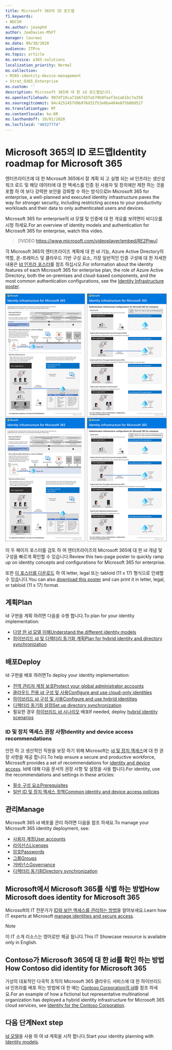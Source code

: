 ```yaml
---
title: Microsoft 365의 ID 로드맵
f1.keywords:
- NOCSH
ms.author: josephd
author: JoeDavies-MSFT
manager: laurawi
ms.date: 09/30/2020
audience: ITPro
ms.topic: article
ms.service: o365-solutions
localization_priority: Normal
ms.collection:
- M365-identity-device-management
- Strat_O365_Enterprise
ms.custom: ''
description: Microsoft 365에 대 한 id 로드맵입니다.
ms.openlocfilehash: 997df19ca71b67d3fa579b9feaf3e1a61bc7a358
ms.sourcegitcommit: 04c4252457d9b976d31f53e0ba404e8f5b80d527
ms.translationtype: MT
ms.contentlocale: ko-KR
ms.lasthandoff: 10/01/2020
ms.locfileid: "48327774"
---
```

# <a name="identity-roadmap-for-microsoft-365"></a><span data-ttu-id="9b90e-103">Microsoft 365의 ID 로드맵</span><span class="sxs-lookup"><span data-stu-id="9b90e-103">Identity roadmap for Microsoft 365</span></span>

<span data-ttu-id="9b90e-104">엔터프라이즈에 대 한 Microsoft 365에서 잘 계획 되 고 실행 되는 id 인프라는 생산성 워크 로드 및 해당 데이터에 대 한 액세스를 인증 된 사용자 및 장치에만 제한 하는 것을 포함 하 여 보다 강력한 보안을 강화할 수 하는 방식으로</span><span class="sxs-lookup"><span data-stu-id="9b90e-104">In Microsoft 365 for enterprise, a well-planned and executed identity infrastructure paves the way for stronger security, including restricting access to your productivity workloads and their data to only authenticated users and devices.</span></span>

<span data-ttu-id="9b90e-105">Microsoft 365 for enterprise의 id 모델 및 인증에 대 한 개요를 보려면이 비디오를 시청 하세요.</span><span class="sxs-lookup"><span data-stu-id="9b90e-105">For an overview of identity models and authentication for Microsoft 365 for enterprise, watch this video.</span></span>

<span data-ttu-id="9b90e-106"><p> </p></span><span class="sxs-lookup"><span data-stu-id="9b90e-106"><p> </p></span></span>

> [!VIDEO https://www.microsoft.com/videoplayer/embed/RE2Pjwu]

<span data-ttu-id="9b90e-107">각 Microsoft 365의 엔터프라이즈 계획에 대 한 id 기능, Azure Active Directory의 역할, 온-프레미스 및 클라우드 기반 구성 요소, 가장 일반적인 인증 구성에 대 한 자세한 내용은 [Id 인프라 포스터](../downloads/m365e-identity-infra.pdf)를 참조 하십시오.</span><span class="sxs-lookup"><span data-stu-id="9b90e-107">For information about the identity features of each Microsoft 365 for enterprise plan, the role of Azure Active Directory, both the on-premises and cloud-based components, and the most common authentication configurations, see the [Identity Infrastructure poster](../downloads/m365e-identity-infra.pdf).</span></span>

<span data-ttu-id="9b90e-108">[![ID 인프라 포스터](../downloads/m365e-identity-infra.png)](../downloads/m365e-identity-infra.pdf)</span><span class="sxs-lookup"><span data-stu-id="9b90e-108">[![The Identity Infrastructure poster](../downloads/m365e-identity-infra.png)](../downloads/m365e-identity-infra.pdf)</span></span>

<span data-ttu-id="9b90e-109">이 두 페이지 포스터를 검토 하 여 엔터프라이즈의 Microsoft 365에 대 한 id 개념 및 구성을 빠르게 확인할 수 있습니다.</span><span class="sxs-lookup"><span data-stu-id="9b90e-109">Review this two-page poster to quickly ramp up on identity concepts and configurations for Microsoft 365 for enterprise.</span></span>

<span data-ttu-id="9b90e-110">또한 [이 포스터를 다운로드](https://github.com/MicrosoftDocs/microsoft-365-docs/raw/public/microsoft-365/downloads/m365e-identity-infra.pdf) 하 여 letter, legal 또는 tabloid (11 x 17) 형식으로 인쇄할 수 있습니다.</span><span class="sxs-lookup"><span data-stu-id="9b90e-110">You can also [download this poster](https://github.com/MicrosoftDocs/microsoft-365-docs/raw/public/microsoft-365/downloads/m365e-identity-infra.pdf) and can print it in letter, legal, or tabloid (11 x 17) format.</span></span>

## <a name="plan"></a><span data-ttu-id="9b90e-111">계획</span><span class="sxs-lookup"><span data-stu-id="9b90e-111">Plan</span></span>

<span data-ttu-id="9b90e-112">Id 구현을 계획 하려면 다음을 수행 합니다.</span><span class="sxs-lookup"><span data-stu-id="9b90e-112">To plan for your identity implementation:</span></span>

- [<span data-ttu-id="9b90e-113">다양 한 id 모델 이해</span><span class="sxs-lookup"><span data-stu-id="9b90e-113">Understand the different identity models</span></span>](about-microsoft-365-identity.md)
- [<span data-ttu-id="9b90e-114">하이브리드 id 및 디렉터리 동기화 계획</span><span class="sxs-lookup"><span data-stu-id="9b90e-114">Plan for hybrid identity and directory synchronization</span></span>](plan-for-directory-synchronization.md)

## <a name="deploy"></a><span data-ttu-id="9b90e-115">배포</span><span class="sxs-lookup"><span data-stu-id="9b90e-115">Deploy</span></span>

<span data-ttu-id="9b90e-116">Id 구현을 배포 하려면</span><span class="sxs-lookup"><span data-stu-id="9b90e-116">To deploy your identity implementation:</span></span>

- [<span data-ttu-id="9b90e-117">전역 관리자 계정 보호</span><span class="sxs-lookup"><span data-stu-id="9b90e-117">Protect your global administrator accounts</span></span>](protect-your-global-administrator-accounts.md)
- [<span data-ttu-id="9b90e-118">클라우드 전용 id 구성 및 사용</span><span class="sxs-lookup"><span data-stu-id="9b90e-118">Configure and use cloud-only identities</span></span>](cloud-only-identities.md)
- [<span data-ttu-id="9b90e-119">하이브리드 id 구성 및 사용</span><span class="sxs-lookup"><span data-stu-id="9b90e-119">Configure and use hybrid identities</span></span>](prepare-for-directory-synchronization.md)
- [<span data-ttu-id="9b90e-120">디렉터리 동기화 설정</span><span class="sxs-lookup"><span data-stu-id="9b90e-120">Set up directory synchronization</span></span>](set-up-directory-synchronization.md)
- <span data-ttu-id="9b90e-121">필요한 경우 [하이브리드 id 시나리오](hybrid-solutions.md) 배포</span><span class="sxs-lookup"><span data-stu-id="9b90e-121">If needed, deploy [hybrid identity scenarios](hybrid-solutions.md)</span></span>

### <a name="identity-and-device-access-recommendations"></a><span data-ttu-id="9b90e-122">ID 및 장치 액세스 권장 사항</span><span class="sxs-lookup"><span data-stu-id="9b90e-122">Identity and device access recommendations</span></span>

<span data-ttu-id="9b90e-123">안전 하 고 생산적인 직원을 보장 하기 위해 Microsoft는 [id 및 장치 액세스](microsoft-365-policies-configurations.md)에 대 한 권장 사항을 제공 합니다.</span><span class="sxs-lookup"><span data-stu-id="9b90e-123">To help ensure a secure and productive workforce, Microsoft provides a set of recommendations for [identity and device access](microsoft-365-policies-configurations.md).</span></span> <span data-ttu-id="9b90e-124">Id에 대해 다음 문서의 권장 사항 및 설정을 사용 합니다.</span><span class="sxs-lookup"><span data-stu-id="9b90e-124">For identity, use the recommendations and settings in these articles:</span></span>

- [<span data-ttu-id="9b90e-125">필수 구성 요소</span><span class="sxs-lookup"><span data-stu-id="9b90e-125">Prerequisites</span></span>](identity-access-prerequisites.md)
- [<span data-ttu-id="9b90e-126">일반 ID 및 장치 액세스 정책</span><span class="sxs-lookup"><span data-stu-id="9b90e-126">Common identity and device access policies</span></span>](identity-access-policies.md)

## <a name="manage"></a><span data-ttu-id="9b90e-127">관리</span><span class="sxs-lookup"><span data-stu-id="9b90e-127">Manage</span></span>

<span data-ttu-id="9b90e-128">Microsoft 365 id 배포를 관리 하려면 다음을 참조 하세요.</span><span class="sxs-lookup"><span data-stu-id="9b90e-128">To manage your Microsoft 365 identity deployment, see:</span></span>

- [<span data-ttu-id="9b90e-129">사용자 계정</span><span class="sxs-lookup"><span data-stu-id="9b90e-129">User accounts</span></span>](manage-microsoft-365-accounts.md)
- [<span data-ttu-id="9b90e-130">라이선스</span><span class="sxs-lookup"><span data-stu-id="9b90e-130">Licenses</span></span>](assign-licenses-to-user-accounts.md)
- [<span data-ttu-id="9b90e-131">암호</span><span class="sxs-lookup"><span data-stu-id="9b90e-131">Passwords</span></span>](manage-microsoft-365-passwords.md)
- [<span data-ttu-id="9b90e-132">그룹</span><span class="sxs-lookup"><span data-stu-id="9b90e-132">Groups</span></span>](manage-microsoft-365-groups.md)
- [<span data-ttu-id="9b90e-133">거버넌스</span><span class="sxs-lookup"><span data-stu-id="9b90e-133">Governance</span></span>](manage-microsoft-365-identity-governance.md)
- [<span data-ttu-id="9b90e-134">디렉터리 동기화</span><span class="sxs-lookup"><span data-stu-id="9b90e-134">Directory synchronization</span></span>](view-directory-synchronization-status.md)

## <a name="how-microsoft-does-identity-for-microsoft-365"></a><span data-ttu-id="9b90e-135">Microsoft에서 Microsoft 365를 식별 하는 방법</span><span class="sxs-lookup"><span data-stu-id="9b90e-135">How Microsoft does identity for Microsoft 365</span></span>

<span data-ttu-id="9b90e-136">Microsoft의 IT 전문가가 [ID와 보안 액세스를 관리하는 방법](https://www.microsoft.com/en-us/itshowcase/managing-user-identities-and-secure-access-at-microsoft)을 알아보세요.</span><span class="sxs-lookup"><span data-stu-id="9b90e-136">Learn how IT experts at Microsoft [manage identities and secure access](https://www.microsoft.com/en-us/itshowcase/managing-user-identities-and-secure-access-at-microsoft).</span></span>

>[!Note]
><span data-ttu-id="9b90e-137">이 IT 소개 리소스는 영어로만 제공 됩니다.</span><span class="sxs-lookup"><span data-stu-id="9b90e-137">This IT Showcase resource is available only in English.</span></span>
>

## <a name="how-contoso-did-identity-for-microsoft-365"></a><span data-ttu-id="9b90e-138">Contoso가 Microsoft 365에 대 한 id를 확인 하는 방법</span><span class="sxs-lookup"><span data-stu-id="9b90e-138">How Contoso did identity for Microsoft 365</span></span>

<span data-ttu-id="9b90e-139">가상의 대표적인 다국적 조직이 Microsoft 365 클라우드 서비스에 대 한 하이브리드 id 인프라를 배포 하는 방법에 대 한 예는 [Contoso Corporation의 id](contoso-identity.md)를 참조 하세요.</span><span class="sxs-lookup"><span data-stu-id="9b90e-139">For an example of how a fictional but representative multinational organization has deployed a hybrid identity infrastructure for Microsoft 365 cloud services, see [Identity for the Contoso Corporation](contoso-identity.md).</span></span>

## <a name="next-step"></a><span data-ttu-id="9b90e-140">다음 단계</span><span class="sxs-lookup"><span data-stu-id="9b90e-140">Next step</span></span>

<span data-ttu-id="9b90e-141">[Id 모델](about-microsoft-365-identity.md)을 사용 하 여 id 계획을 시작 합니다.</span><span class="sxs-lookup"><span data-stu-id="9b90e-141">Start your identity planning with [Identity models](about-microsoft-365-identity.md).</span></span>

